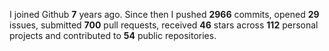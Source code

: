 
I joined Github **7** years ago. Since then I pushed **2966** commits, opened **29** issues, submitted **700** pull requests, received **46** stars across **112** personal projects and contributed to **54** public repositories.
